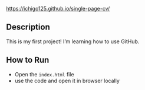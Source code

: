 
https://ichigo125.github.io/single-page-cv/

## Description
This is my first project! I’m learning how to use GitHub.

## How to Run
- Open the `index.html` file
- use the code and open it in browser locally 

